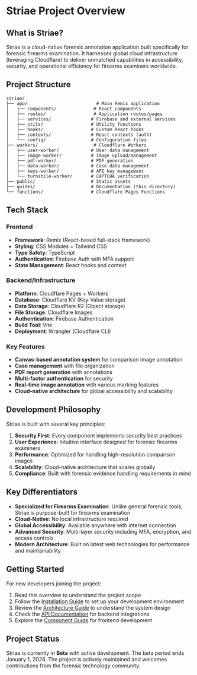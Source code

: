 # Striae Project Overview

## What is Striae?

Striae is a cloud-native forensic annotation application built specifically for forensic firearms examination. It harnesses global cloud infrastructure (leveraging Cloudflare) to deliver unmatched capabilities in accessibility, security, and operational efficiency for firearms examiners worldwide.

## Project Structure

```
striae/
├── app/                          # Main Remix application
│   ├── components/              # React components
│   ├── routes/                  # Application routes/pages
│   ├── services/               # Firebase and external services
│   ├── utils/                  # Utility functions
│   ├── hooks/                  # Custom React hooks
│   ├── contexts/               # React contexts (auth)
│   └── config/                 # Configuration files
├── workers/                     # Cloudflare Workers
│   ├── user-worker/            # User data management
│   ├── image-worker/           # Image upload/management
│   ├── pdf-worker/             # PDF generation
│   ├── data-worker/            # Case data management
│   ├── keys-worker/            # API key management
│   └── turnstile-worker/       # CAPTCHA verification
├── public/                     # Static assets
├── guides/                     # Documentation (this directory)
└── functions/                  # Cloudflare Pages Functions
```

## Tech Stack

### Frontend
- **Framework**: Remix (React-based full-stack framework)
- **Styling**: CSS Modules + Tailwind CSS
- **Type Safety**: TypeScript
- **Authentication**: Firebase Auth with MFA support
- **State Management**: React hooks and context

### Backend/Infrastructure
- **Platform**: Cloudflare Pages + Workers
- **Database**: Cloudflare KV (Key-Value storage)
- **Data Storage**: Cloudflare R2 (Object storage)
- **File Storage**: Cloudflare Images
- **Authentication**: Firebase Authentication
- **Build Tool**: Vite
- **Deployment**: Wrangler (Cloudflare CLI)

### Key Features
- **Canvas-based annotation system** for comparison image annotation
- **Case management** with file organization
- **PDF report generation** with annotations
- **Multi-factor authentication** for security
- **Real-time image annotation** with various marking features
- **Cloud-native architecture** for global accessibility and scalability

## Development Philosophy

Striae is built with several key principles:

1. **Security First**: Every component implements security best practices
2. **User Experience**: Intuitive interface designed for forensic firearms examiners
3. **Performance**: Optimized for handling high-resolution comparison images
4. **Scalability**: Cloud-native architecture that scales globally
5. **Compliance**: Built with forensic evidence handling requirements in mind

## Key Differentiators

- **Specialized for Firearms Examination**: Unlike general forensic tools, Striae is purpose-built for firearms examination
- **Cloud-Native**: No local infrastructure required
- **Global Accessibility**: Available anywhere with internet connection
- **Advanced Security**: Multi-layer security including MFA, encryption, and access controls
- **Modern Architecture**: Built on latest web technologies for performance and maintainability

## Getting Started

For new developers joining the project:

1. Read this overview to understand the project scope
2. Follow the [Installation Guide](./INSTALLATION.md) to set up your development environment
3. Review the [Architecture Guide](./ARCHITECTURE.md) to understand the system design
4. Check the [API Documentation](./API_REFERENCE.md) for backend integrations
5. Explore the [Component Guide](./COMPONENT_GUIDE.md) for frontend development

## Project Status

Striae is currently in **Beta** with active development. The beta period ends January 1, 2026. The project is actively maintained and welcomes contributions from the forensic technology community.
